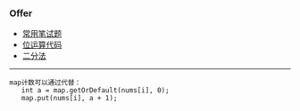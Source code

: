 ### Offer 
+ [常用笔试题](https://github.com/jikwjjw/Java_Mask/tree/SwordOffice)
+ [位运算代码](https://github.com/jikwjjw/Java_Mask/tree/mask)
+ [二分法](https://github.com/jikwjjw/Java_Mask_LetCode/blob/master/%E4%BA%8C%E5%88%86%E6%B3%95.java)
------------
```
map计数可以通过代替：
   int a = map.getOrDefault(nums[i], 0);
   map.put(nums[i], a + 1);
```

